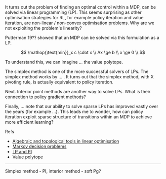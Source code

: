 It turns out the problem of finding an optimal control within a MDP, can be solved via linear programming (LP). This seems surprising as other optimisation strategies for RL, for example policy iteration and value iteration, are non-linear / non-convex optimisation problems. Why are we not exploiting the problem's linearity?

Putterman 19?? showed that an MDP can be solved via this formulation as a LP.

$$
\mathop{\text{min}}_x c \cdot x \\
Ax \ge b \\
x \ge 0 \\
$$

To understand this, we can imagine ... the value polytope.

The simplex method is one of the more successful solvers of LPs. The simplex method works by ... .
It turns out that the simplex method, with X pivoting rule, is actually equivalent to policy iteration.

Next. Interior point methods are another way to solve LPs. What is their connection to policy gradient methods?

Finally, ... note that our ability to solve sparse LPs has improved vastly over the years (for example ...). This leads me to wonder, how can policy iteration exploit sparse structure of transitions within an MDP to achieve more efficient learning?

Refs

- [Algebraic and topological tools in linear optimisation](http://www.ams.org/journals/notices/201907/rnoti-p1023.pdf)
- [Markov decision problems]()
- [LP and PI]()
- [Value polytope]()


***

Simplex method - PI, interior method - soft Pg?
